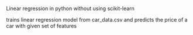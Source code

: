 Linear regression in python without using scikit-learn

trains linear regression model from car_data.csv and predicts the price of a car with given set of features
